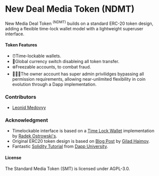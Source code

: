 # New Deal Media Token (NDMT)

New Media Deal Token <sup>(NDMT)</sup> builds on a standard ERC-20 token design, adding a flexible time-lock wallet model with a lightweight superuser interface.

#### Token Features
- ⏰Time-lockable wallets.
- 🔐Global currency switch disableing all token transfer.
- ❄️Freezable accounts, to combat fraud.
- 🦸🏼‍♂️The owner account has super admin privilidges bypassing all permission requirements, allowing near-unlimited flexibility in coin evolution through a Dapp implementation.

### Contributors
- [Leonid Medovyy](https://www.allaboutleo.com/)

### Acknowledgment
- Timelockable interface is based on a [Time Lock Wallet](https://github.com/radek1st/time-locked-wallets) implementation by [Radek Ostrowski's](https://github.com/radek1st).
- Original ERC20 token design is based on [Blog Post](https://www.toptal.com/ethereum/create-erc20-token-tutorial) by [Gilad Haimov](https://gist.github.com/giladHaimov).
- Fantastic [Solidity Tutorial](https://www.youtube.com/watch?v=ipwxYa-F1uY) from [Dapp University](https://www.dappuniversity.com/articles/solidity-tutorial).

#### License
The Standard Media Token (SMT) is licensed under AGPL-3.0.

